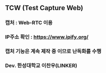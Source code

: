 ## TCW (Test Capture Web)

### 캡처 : Web-RTC 이용

### IP주소 확인 : https://www.ipify.org/

### 캡처 기능은 계속 제작 중 이므로 난독화를 수행

### Dev. 한성대학교 이찬우(LINKER)
